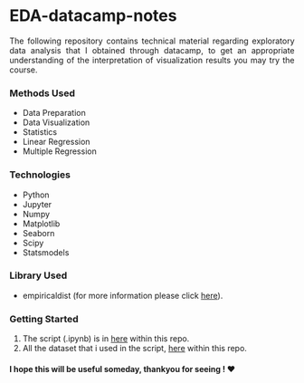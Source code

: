 # EDA-datacamp-notes
<p align="justify">
The following repository contains technical material regarding exploratory data analysis that I obtained through datacamp, to get an appropriate understanding of the interpretation of visualization results you may try the course.
</p>

### Methods Used
* Data Preparation
* Data Visualization
* Statistics
* Linear Regression
* Multiple Regression

### Technologies
* Python
* Jupyter
* Numpy
* Matplotlib
* Seaborn
* Scipy
* Statsmodels

### Library Used
* empiricaldist (for more information please click [here](https://pypi.org/project/empiricaldist/)).

### Getting Started
1. The script (.ipynb) is in [here](https://github.com/hosiajosindra/EDA-datacamp-notes/blob/main/Exploratory-Data-Analysis.ipynb) within this repo.
2. All the dataset that i used in the script, [here](https://github.com/hosiajosindra/EDA-datacamp-notes/tree/main/datasets) within this repo.

#### I hope this will be useful someday, thankyou for seeing ! ❤️
